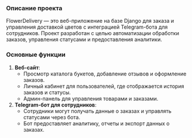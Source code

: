 ### Описание проекта

FlowerDelivery — это веб-приложение на базе Django для заказа и управления доставкой цветов с интеграцией Telegram-бота для сотрудников. Проект разработан с целью автоматизации обработки заказов, управления статусами и предоставления аналитики.

### **Основные функции**

1. **Веб-сайт**:
    - Просмотр каталога букетов, добавление отзывов и оформление заказов.
    - Личный кабинет для пользователей, где отображается история заказов и статусы.
    - Админ-панель для управления товарами и заказами.
2. **Telegram-бот для сотрудников**:
    - Сотрудники могут получать данные о заказах и управлять статусами через бота.
    - Бот предоставляет аналитику, отчеты и экспорт данных о заказах.
